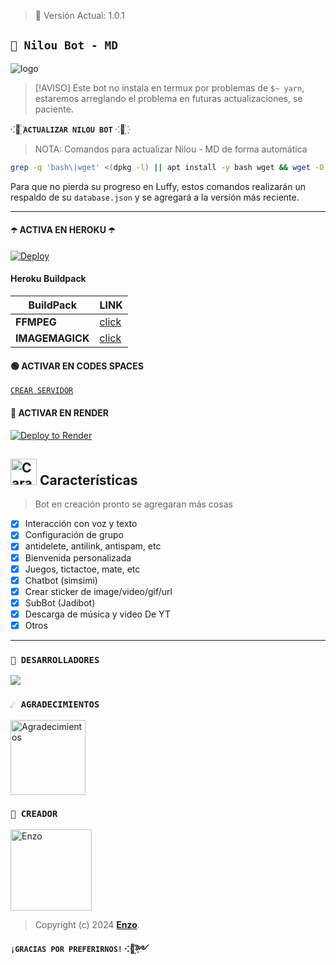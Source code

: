 > 🚀 Versión Actual: 1.0.1

## **`💙 Nilou Bot - MD`**

![logo](https://telegra.ph/file/20b6b3ff784c4f865ad8d.jpg)



> [!AVISO]
> Este bot no instala en termux por problemas de `$~ yarn`, estaremos arreglando el problema en futuras actualizaciones, se paciente.


⁖🩵꙰  **`ACTUALIZAR NILOU BOT`** ⁖🩵꙰
> NOTA: Comandos para actualizar Nilou - MD de forma automática
```bash
grep -q 'bash\|wget' <(dpkg -l) || apt install -y bash wget && wget -O - https://raw.githubusercontent.com/OfcDiego/LuffyBot-MD/master/update.sh | bash
```
Para que no pierda su progreso en Luffy, estos comandos realizarán un respaldo de su `database.json` y se agregará a la versión más reciente.

***

#### ☂️ ACTIVA EN HEROKU ☂️
[![Deploy](https://www.herokucdn.com/deploy/button.svg)](https://heroku.com/deploy?template=https://github.com/Jesusoo000/NilouBot-MD)

#### Heroku Buildpack
| BuildPack | LINK |
|--------|--------|
| **FFMPEG** |[click](https://github.com/jonathanong/heroku-buildpack-ffmpeg-latest) |
| **IMAGEMAGICK** | [click](https://github.com/DuckyTeam/heroku-buildpack-imagemagick) |


#### 🟢 ACTIVAR EN CODES SPACES 
[`CREAR SERVIDOR`](https://github.com/codespaces/new?skip_quickstart=true&machine=basicLinux32gb&repo=Jesusoo000/NilouBot-MD&ref=main&geo=UsEast)


#### 🤍 ACTIVAR EN RENDER
[![Deploy to Render](https://render.com/images/deploy-to-render-button.svg)](https://dashboard.render.com/blueprint/new?repo=https%3A%2F%2Fgithub.com%2Jesusoo000%NilouBot-MD) 


## <img src="https://telegra.ph/file/20b6b3ff784c4f865ad8d.jpg" alt="Características" width="42" height="42"> Características

> Bot en creación pronto se agregaran más cosas 

- [x] Interacción con voz y texto
- [x] Configuración de grupo
- [x] antidelete, antilink, antispam, etc
- [x] Bienvenida personalizada
- [x] Juegos, tictactoe, mate, etc
- [x] Chatbot (simsimi)
- [x] Crear sticker de image/video/gif/url
- [x] SubBot (Jadibot)
- [x] Descarga de música y video De YT
- [x] Otros

*** 

### `🌟 DESARROLLADORES`
<a href="https://github.com/Jesusoo000/NilouBot-MD/graphs/contributors">
<img src="https://contrib.rocks/image?repo=Jesusoo000/NilouBot-MD" /> 
</a>

### `☄️ AGRADECIMIENTOS`
<a
href="https://github.com/matias-crypto"><img src="https://github.com/matias-crypto.png" width="120" height="120" alt="Agradecimientos"/></a>


### `👑 CREADOR`
<a
href="https://github.com/Jesusoo000"><img src="https://github.com/Jesusoo000.png" width="130" height="130" alt="Enzo"/></a>

> Copyright (c) 2024 **[Enzo](https://github.com/Jesusoo000/NilouBot-MD)**.

**`¡GRACIAS POR PREFERIRNOS!`  ⁖💜꙰༻**

